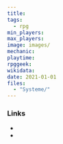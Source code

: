 ```yaml
---
title:
tags:
  - rpg
min_players:
max_players:
image: images/
mechanic: 
playtime:
rpggeek:
wikidata:
date: 2021-01-01
files:
  - "Systeme/"
---
```



### Links

- 
-
